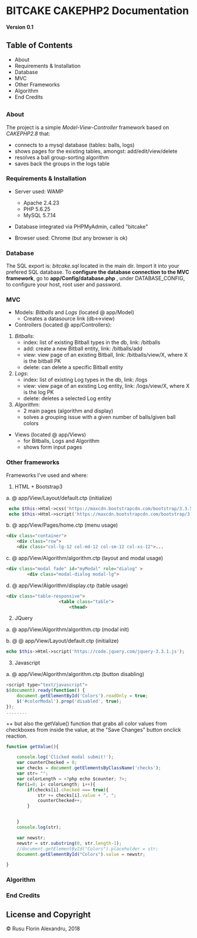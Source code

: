 # BITCAKE CAKEPHP2 Documentation
**Version 0.1**

## Table of Contents
- About
- Requirements & Installation
- Database
- MVC
- Other Frameworks
- Algorithm 
- End Credits
##

### About

The project is a simple *Model-View-Controller* framework based on *CAKEPHP2.8* that:
- connects to a mysql database (tables: balls, logs)
- shows pages for the existing tables, amongst: add/edit/view/delete
- resolves a ball group-sorting algorithm
- saves back the groups in the logs table

### Requirements & Installation

- Server used: WAMP 
	- Apache 2.4.23
	- PHP 5.6.25
	- MySQL 5.7.14

- Database integrated via PHPMyAdmin, called "bitcake"
- Browser used: Chrome (but any browser is ok)


### Database
The SQL export is: *bitcake.sql* located in the main dir.
Import it into your prefered SQL database.
To **configure the database connection to the MVC framework**, go to **app/Config/database.php** , under DATABASE_CONFIG, to configure your host, root user and password.

### MVC
- Models: *Bitballs* and *Logs* (located @ app/Model)
	- Creates a datasource link (db<->view)
- Controllers (located @ app/Controllers): 
1. *Bitballs*:
	- index: list of existing Bitball types in the db, link: /bitballs
	- add: create a new Bitball entity, link: /bitballs/add
	- view: view page of an existing Bitball, link: /bitballs/view/X, where X is the bitball PK
	- delete: can delete a specific Bitball entity
2. *Logs*:
	- index: list of existing Log types in the db, link: /logs
	- view: view page of an existing Log entity, link: /logs/view/X, where X is the log PK
	- delete: deletes a selected Log entity
3. *Algorithm*:
	- 2 main pages (algorithm and display)
	- solves a grouping issue with a given number of balls/given ball colors

- Views (located @ app/Views)
	- for Bitballs, Logs and Algorithm
	- shows form input pages 	

### Other frameworks
Frameworks I've used and where:
1. HTML + Bootstrap3 

a. @ app/View/Layout/default.ctp (initialize)
```php
 echo $this->Html->css('https://maxcdn.bootstrapcdn.com/bootstrap/3.3.5/css/bootstrap.min.css');
 echo $this->Html->script('https://maxcdn.bootstrapcdn.com/bootstrap/3.3.5/js/bootstrap.min.js');
```

b. @ app/View/Pages/home.ctp (menu usage)
```html
<div class="container">
    <div class="row">
	<div class="col-lg-12 col-md-12 col-sm-12 col-xs-12">...
```

c. @ app/View/Algorithm/algorithm.ctp (layout and modal usage)
```html
<div class="modal fade" id="myModal" role="dialog" >
        <div class="modal-dialog modal-lg">
```

d. @ app/View/Algorithm/display.ctp (table usage)
```html
<div class="table-responsive">
                    <table class="table">
                        <thead>
```

2. JQuery 

a. @ app/View/Algorithm/algorithm.ctp (modal init)

b. @ @ app/View/Layout/default.ctp (initialize)
```php
echo $this->Html->script('https://code.jquery.com/jquery-3.3.1.js');
```
3. Javascript 

a. @ app/View/Algorithm/algorithm.ctp (button disabling)
```javascript
<script type="text/javascript">
$(document).ready(function() {
    document.getElementById('Colors').readOnly = true;
    $('#colorModal').prop('disabled', true);
});
........
```
++ but also the getValue() function that grabs all color values from checkboxes from inside the value, at the "Save Changes" button onclick reaction. 
```javascript
function getValue(){

    console.log('Clicked modal submit!');
    var counterChecked = 0;
    var checks = document.getElementsByClassName('checks');
    var str= "";
    var colorLength = <?php echo $counter; ?>;
    for(i=0; i< colorLength; i++){
        if(checks[i].checked === true){
            str += checks[i].value + ", ";
            counterChecked++;
        }


    }
    console.log(str);

    var newstr;
    newstr = str.substring(0, str.length-1);
    //document.getElementById("Colors").placeholder = str;
    document.getElementById("Colors").value = newstr;

}
```

### Algorithm


### End Credits



## License and Copyright
© Rusu Florin Alexandru, 2018
